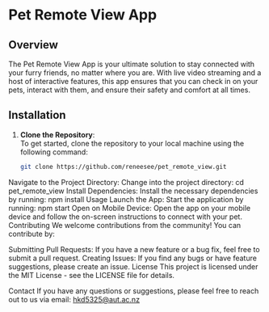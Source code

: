# Pet Remote View App

## Overview
The Pet Remote View App is your ultimate solution to stay connected with your furry friends, no matter where you are. With live video streaming and a host of interactive features, this app ensures that you can check in on your pets, interact with them, and ensure their safety and comfort at all times.

## Installation

1. **Clone the Repository**:  
   To get started, clone the repository to your local machine using the following command:
   ```sh
   git clone https://github.com/reneesee/pet_remote_view.git
Navigate to the Project Directory:
Change into the project directory:
cd pet_remote_view
Install Dependencies:
Install the necessary dependencies by running:
npm install
Usage
Launch the App:
Start the application by running:
npm start
Open on Mobile Device:
Open the app on your mobile device and follow the on-screen instructions to connect with your pet.
Contributing
We welcome contributions from the community! You can contribute by:

Submitting Pull Requests: If you have a new feature or a bug fix, feel free to submit a pull request.
Creating Issues: If you find any bugs or have feature suggestions, please create an issue.
License
This project is licensed under the MIT License - see the LICENSE file for details.

Contact
If you have any questions or suggestions, please feel free to reach out to us via email: hkd5325@aut.ac.nz
